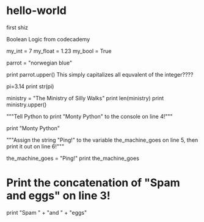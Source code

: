 # hello-world
first shiz

Boolean Logic from codecademy

my_int = 7
my_float = 1.23
my_bool = True

parrot = "norwegian blue"

print parrot.upper()
This simply capitalizes all equvalent of the integer????

pi=3.14
print str(pi)

ministry = "The Ministry of Silly Walks"
print len(ministry)
print ministry.upper()

"""Tell Python to print "Monty Python"
to the console on line 4!"""

print "Monty Python"

"""Assign the string "Ping!" to
the variable the_machine_goes on
line 5, then print it out on line 6!"""

the_machine_goes = "Ping!"
print the_machine_goes


# Print the concatenation of "Spam and eggs" on line 3!

print "Spam " + "and " + "eggs"
